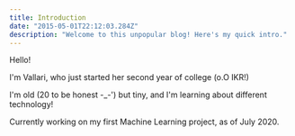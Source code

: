 ```yaml
---
title: Introduction
date: "2015-05-01T22:12:03.284Z"
description: "Welcome to this unpopular blog! Here's my quick intro."
---
```

Hello!

I'm Vallari, who just started her second year of college (o.O IKR!)

I'm old (20 to be honest -_-') but tiny, and I'm learning about different technology!

Currently working on my first Machine Learning project, as of July 2020.


